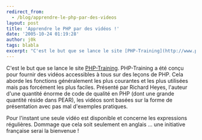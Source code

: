 ```yaml
---
redirect_from:
  - /blog/apprendre-le-php-par-des-videos
layout: post
title: 'Apprendre le PHP par des vidéos !'
date: '2005-10-24 01:19:28'
author: j0k
tags: blabla
excerpt: "C'est le but que se lance le site [PHP-Training](http://www.php-training.net/).     \nPHP-Training a été conçu pour fournir des vidéos accessibles à tous sur des leçons de PHP. Cela aborde les fonctions généralement les plus courantes et les plus utilisées mais pas forcément les plus faciles.   Présenté par Richard Heyes, l'auteur d'une quantité      …"
---
```


C'est le but que se lance le site [PHP-Training](http://www.php-training.net/).
PHP-Training a été conçu pour fournir des vidéos accessibles à tous sur des leçons de PHP. Cela aborde les fonctions généralement les plus courantes et les plus utilisées mais pas forcément les plus faciles.   Présenté par Richard Heyes, l'auteur d'une quantité énorme de code de qualité en PHP (dont une grande quantité réside dans PEAR), les vidéos sont basées sur la forme de présentation avec pas mal d'exemples pratiques.

Pour l'instant une seule vidéo est disponible et concerne les expressions régulières. Dommage que cela soit seulement en anglais ... une initiative française serai la bienvenue !
